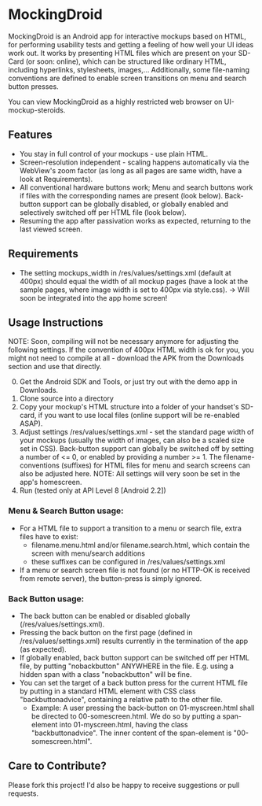 MockingDroid
============

MockingDroid is an Android app for interactive mockups based on HTML, for performing usability tests and getting a feeling of how well your UI ideas work out.
It works by presenting HTML files which are present on your SD-Card (or soon: online), which can
be structured like ordinary HTML, including hyperlinks, stylesheets, images,...
Additionally, some file-naming conventions are defined to enable screen transitions on menu and search button presses.

You can view MockingDroid as a highly restricted web browser on UI-mockup-steroids.

Features
--------

 * You stay in full control of your mockups - use plain HTML.
 * Screen-resolution independent - scaling happens automatically via the WebView's zoom factor (as long as all pages are same width, have a look at Requirements).
 * All conventional hardware buttons work; Menu and search buttons work if files with the corresponding names are present (look below). Back-button support can be globally disabled, or globally enabled and selectively switched off per HTML file (look below).
 * Resuming the app after passivation works as expected, returning to the last viewed screen.

Requirements
------------
 * The setting mockups_width in /res/values/settings.xml (default at 400px) should equal the width of all mockup pages (have a look at the sample pages, where image width is set to 400px via style.css). -> Will soon be integrated into the app home screen!

Usage Instructions
------------------

NOTE: Soon, compiling will not be necessary anymore for adjusting the following settings.
If the convention of 400px HTML width is ok for you, you might not need to compile at all - download the APK from the Downloads section and use that directly.

 0. Get the Android SDK and Tools, or just try out with the demo app in Downloads.
 1. Clone source into a directory
 2. Copy your mockup's HTML structure into a folder of your handset's SD-card, if you want to use local files (online support will be re-enabled ASAP).
 3. Adjust settings /res/values/settings.xml - set the standard page width of your mockups (usually the width of images, can also be a scaled size set in CSS). Back-button support can globally be switched off by setting a number of <= 0, or enabled by providing a number >= 1. The filename-conventions (suffixes) for HTML files for menu and search screens can also be adjusted here. NOTE: All settings will very soon be set in the app's homescreen.
 4. Run (tested only at API Level 8 [Android 2.2])

### Menu & Search Button usage:
 * For a HTML file to support a transition to a menu or search file, extra files have to exist:
	  * filename.menu.html and/or filename.search.html, which contain the screen with menu/search additions
	  * these suffixes can be configured in /res/values/settings.xml
 * If a menu or search screen file is not found (or no HTTP-OK is received from remote server), the button-press is simply ignored.

### Back Button usage:
 * The back button can be enabled or disabled globally (/res/values/settings.xml).
 * Pressing the back button on the first page (defined in /res/values/settings.xml) results currently in the termination of the app (as expected).
 * If globally enabled, back button support can be switched off per HTML file, by putting "nobackbutton" ANYWHERE in the file. E.g. using a hidden span with a class "nobackbutton" will be fine.
 * You can set the target of a back button press for the current HTML file by putting in a standard HTML element with CSS class "backbuttonadvice", containing a relative path to the other file.
	  * Example: A user pressing the back-button on 01-myscreen.html shall be directed to 00-somescreen.html. We do so by putting a span-element into 01-myscreen.html, having the class "backbuttonadvice". The inner content of the span-element is "00-somescreen.html".

Care to Contribute?
-------------------

Please fork this project! I'd also be happy to receive suggestions or pull requests.